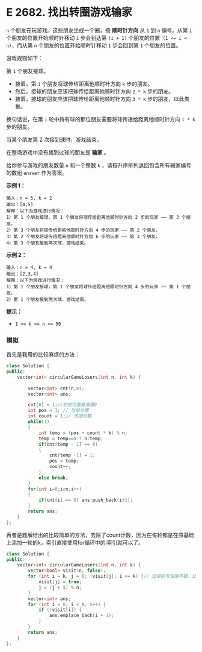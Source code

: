 # E 2682. 找出转圈游戏输家

`n` 个朋友在玩游戏。这些朋友坐成一个圈，按 **顺时针方向** 从 `1` 到 `n` 编号。从第 `i` 个朋友的位置开始顺时针移动 `1` 步会到达第 `(i + 1)` 个朋友的位置（`1 <= i < n`），而从第 `n` 个朋友的位置开始顺时针移动 `1` 步会回到第 `1` 个朋友的位置。

游戏规则如下：

第 `1` 个朋友接球。

- 接着，第 `1` 个朋友将球传给距离他顺时针方向 `k` 步的朋友。
- 然后，接球的朋友应该把球传给距离他顺时针方向 `2 * k` 步的朋友。
- 接着，接球的朋友应该把球传给距离他顺时针方向 `3 * k` 步的朋友，以此类推。

换句话说，在第 `i` 轮中持有球的那位朋友需要将球传递给距离他顺时针方向 `i * k` 步的朋友。

当某个朋友第 2 次接到球时，游戏结束。

在整场游戏中没有接到过球的朋友是 **输家** 。

给你参与游戏的朋友数量 `n` 和一个整数 `k` ，请按升序排列返回包含所有输家编号的数组 `answer` 作为答案。

 

**示例 1：**

```
输入：n = 5, k = 2
输出：[4,5]
解释：以下为游戏进行情况：
1）第 1 个朋友接球，第 1 个朋友将球传给距离他顺时针方向 2 步的玩家 —— 第 3 个朋友。
2）第 3 个朋友将球传给距离他顺时针方向 4 步的玩家 —— 第 2 个朋友。
3）第 2 个朋友将球传给距离他顺时针方向 6 步的玩家 —— 第 3 个朋友。
4）第 3 个朋友接到两次球，游戏结束。
```

**示例 2：**

```
输入：n = 4, k = 4
输出：[2,3,4]
解释：以下为游戏进行情况：
1）第 1 个朋友接球，第 1 个朋友将球传给距离他顺时针方向 4 步的玩家 —— 第 1 个朋友。
2）第 1 个朋友接到两次球，游戏结束。
```

 

**提示：**

- `1 <= k <= n <= 50`





### 模拟

首先是我用的比较麻烦的方法：

```cpp
class Solution {
public:
    vector<int> circularGameLosers(int n, int k) {
        
        vector<int> cnt(n,0);
        vector<int> ans;

        cnt[0] = 1;//初始位置直接置0
        int pos = 1; // 当前位置
        int count = 1;// 传递轮数
        while(1)
        {
            int temp = (pos + count * k) % n;
            temp = temp==0 ? n:temp;  
            if(cnt[temp - 1] == 0)
            {
                cnt[temp -1] = 1;
                pos = temp;
                count++;
            }
            else break;
        }
        for(int i=0;i<n;i++)
        {
            if(cnt[i] == 0) ans.push_back(i+1);
        }
        return ans;
    }
};
```

再者是题解给出的比较简单的方法，去除了count计数，因为在每轮都是在原基础上添加一轮的k，索引直接使用for循环中的i索引就可以了。

```cpp
class Solution {
public:
    vector<int> circularGameLosers(int n, int k) {
        vector<bool> visit(n, false);
        for (int i = k, j = 0; !visit[j]; i += k) {// 这里的写法很不错，比我的简单多了
            visit[j] = true;
            j = (j + i) % n;
        }
        vector<int> ans;
        for (int i = 0; i < n; i++) {
            if (!visit[i]) {
                ans.emplace_back(i + 1);
            }
        }
        return ans;
    }
};
```

